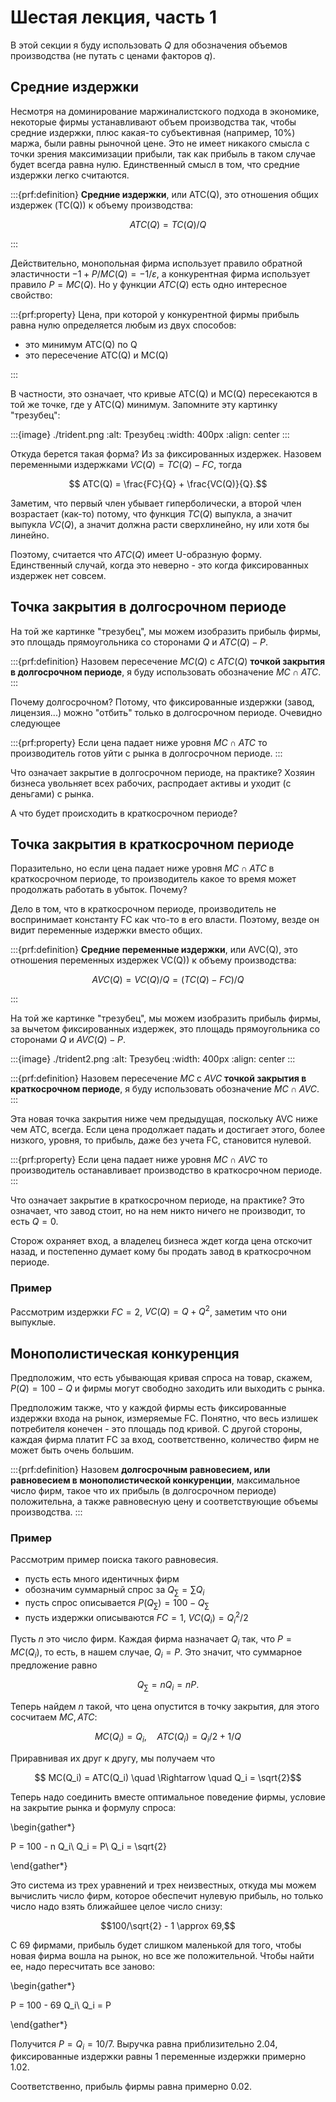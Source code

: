 # Шестая лекция, часть 1

В этой секции я буду использовать $Q$ для обозначения объемов производства (не путать с ценами факторов $q$).

## Средние издержки

Несмотря на доминирование маржиналистского подхода в экономике, некоторые фирмы устанавливают объем производства так, чтобы средние издержки, плюс какая-то субъективная (например, 10\%) маржа, были равны рыночной цене. Это не имеет никакого смысла с точки зрения максимизации прибыли, так как прибыль в таком случае будет всегда равна нулю. Единственный смысл в том, что средние издержки легко считаются. 

:::{prf:definition}
**Средние издержки**, или ATC(Q), это отношения общих издержек (TC(Q)) к объему производства:

$$ATC(Q) = TC(Q)/Q$$

:::

Действительно, монопольная фирма использует правило обратной эластичности $-1 + P/MC(Q) = -1/\varepsilon$, а конкурентная фирма использует правило $P = MC(Q)$. Но у функции $ATC(Q)$ есть одно интересное свойство:

:::{prf:property}
Цена, при которой у конкурентной фирмы прибыль равна нулю определяется любым из двух способов:
- это минимум ATC(Q) по Q
- это пересечение ATC(Q) и MC(Q)

:::

В частности, это означает, что кривые ATC(Q) и MC(Q) пересекаются в той же точке, где у ATC(Q) минимум. Запомните эту картинку "трезубец":

:::{image} ./trident.png
:alt: Трезубец
:width: 400px
:align: center
:::

Откуда берется такая форма? Из за фиксированных издержек. Назовем переменными издержками $VC(Q) = TC(Q) - FC$, тогда

$$ ATC(Q) = \frac{FC}{Q} + \frac{VC(Q)}{Q}.$$

Заметим, что первый член убывает гиперболически, а второй член возрастает (как-то) потому, что функция $TC(Q)$ выпукла, а значит выпукла $VC(Q)$, а значит должна расти сверхлинейно, ну или хотя бы линейно.

Поэтому, считается что $ATC(Q)$ имеет U-образную форму. Единственный случай, когда это неверно - это когда фиксированных издержек нет совсем.

## Точка закрытия в долгосрочном периоде

На той же картинке "трезубец", мы можем изобразить прибыль фирмы, это площадь прямоугольника со сторонами $Q$ и $ATC(Q)-P$. 

:::{prf:definition}
Назовем пересечение $MC(Q)$ с $ATC(Q)$ **точкой закрытия в долгосрочном периоде**, я буду использовать обозначение $MC \cap ATC$.
:::

Почему долгосрочном? Потому, что фиксированные издержки (завод, лицензия...) можно "отбить" только в долгосрочном периоде. Очевидно следующее

:::{prf:property}
Если цена падает ниже уровня $MC \cap ATC$ то производитель готов уйти с рынка в долгосрочном периоде.
:::

Что означает закрытие в долгосрочном периоде, на практике? Хозяин бизнеса увольняет всех рабочих, распродает активы и уходит (с деньгами) с рынка.

А что будет происходить в краткосрочном периоде?

## Точка закрытия в краткосрочном периоде

Поразительно, но если цена падает ниже уровня $MC \cap ATC$ в краткосрочном периоде, то производитель какое то время может продолжать работать в убыток. Почему?

Дело в том, что в краткосрочном периоде, производитель не воспринимает константу FC как что-то в его власти. Поэтому, везде он видит переменные издержки вместо общих.

:::{prf:definition}
**Средние переменные издержки**, или AVC(Q), это отношения переменных издержек VC(Q)) к объему производства:

$$AVC(Q) = VC(Q)/Q = (TC(Q) - FC)/Q$$

:::

На той же картинке "трезубец", мы можем изобразить прибыль фирмы, за вычетом фиксированных издержек, это площадь прямоугольника со сторонами $Q$ и $AVC(Q)-P$. 

:::{image} ./trident2.png
:alt: Трезубец
:width: 400px
:align: center
:::

:::{prf:definition}
Назовем пересечение $MC$ с $AVC$ **точкой закрытия в краткосрочном периоде**, я буду использовать обозначение $MC \cap AVC$.
:::

Эта новая точка закрытия ниже чем предыдущая, поскольку AVC ниже чем ATC, всегда. Если цена продолжает падать и достигает этого, более низкого, уровня, то прибыль, даже без учета FC, становится нулевой.

:::{prf:property}
Если цена падает ниже уровня $MC \cap AVC$ то производитель останавливает производство в краткосрочном периоде.
:::

Что означает закрытие в краткосрочном периоде, на практике? Это означает, что завод стоит, но на нем никто ничего не производит, то есть $Q=0$. 

Сторож охраняет вход, а владелец бизнеса ждет когда цена отскочит назад, и постепенно думает кому бы продать завод в краткосрочном периоде.

### Пример

Рассмотрим издержки $FC = 2$, $VC(Q) = Q + Q^2$, заметим что они выпуклые. 

## Монополистическая конкуренция

Предположим, что есть убывающая кривая спроса на товар, скажем, $P(Q) = 100 - Q$ и фирмы могут свободно заходить или выходить с рынка. 

Предположим также, что у каждой фирмы есть фиксированные издержки входа на рынок, измеряемые FC. Понятно, что весь излишек потребителя конечен - это площадь под кривой. С другой стороны, каждая фирма платит FC за вход, соответственно, количество фирм не может быть очень большим.

:::{prf:definition}
Назовем **долгосрочным равновесием, или равновесием в монополистической конкуренции**, максимальное число фирм, такое что их прибыль (в долгосрочном периоде) положительна, а также равновесную цену и соответствующие объемы производства.
:::

### Пример

Рассмотрим пример поиска такого равновесия.

- пусть есть много идентичных фирм
- обозначим суммарный спрос за $Q_{\sum} = \sum Q_i$
- пусть спрос описывается $P(Q_{\sum}) = 100 - Q_{\sum}$
- пусть издержки описываются $FC = 1, \ VC(Q_i) = Q_i^2/2$

Пусть $n$ это число фирм. Каждая фирма назначает $Q_i$ так, что $P = MC(Q_i)$, то есть, в нашем случае, $Q_i = P$. Это значит, что суммарное предложение равно 

$$Q_{\sum} = n Q_i = n P.$$

Теперь найдем $n$ такой, что цена опустится в точку закрытия, для этого сосчитаем $MC, ATC$:

$$ MC(Q_i) = Q_i, \quad ATC(Q_i) = Q_i/2 + 1/Q$$

Приравнивая их друг к другу, мы получаем что

$$ MC(Q_i) = ATC(Q_i) \quad \Rightarrow \quad Q_i = \sqrt{2}$$

Теперь надо соединить вместе оптимальное поведение фирмы, условие на закрытие рынка и формулу спроса:


\begin{gather*}

P = 100 - n Q_i\\
Q_i = P\\
Q_i = \sqrt{2}

\end{gather*}

Это система из трех уравнений и трех неизвестных, откуда мы можем вычислить число фирм, которое обеспечит нулевую прибыль, но только число надо взять ближайшее целое число снизу:

$$100/\sqrt{2} - 1 \approx 69,$$

С 69 фирмами, прибыль будет слишком маленькой для того, чтобы новая фирма вошла на рынок, но все же положительной. Чтобы найти ее, надо пересчитать все заново:

\begin{gather*}

P = 100 - 69 Q_i\\
Q_i = P

\end{gather*}

Получится $P = Q_i = 10/7$. Выручка равна приблизительно $2.04$, фиксированные издержки равны $1$ переменные издержки примерно $1.02$. 

Соответственно, прибыль фирмы равна примерно $0.02$.

